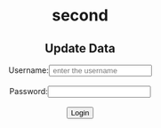 # second

<!DOCTYPE html>
<html>
    <head>
        <title>My Project2 </title>
        <meta charset="UTF-8">
        <meta name="viewport" content="width=device-width, initial-scale=1.0">
        <script src="https://ajax.googleapis.com/ajax/libs/jquery/3.5.1/jquery.min.js"></script>
        <script src="http://login2explore.com/jpdb/resources/js/0.0.3/jpdb-commons.js"></script>
    </head>
    <body align=" center">
    <h2>Update Data</h2>
    Username:<input type=" text" placeholder=" enter the username" id=" username"/><br><br>
    Password:<input type=" password" placehoder=" enter the password" name=" password"/><br><br>
    <input type="submit" value="Login"/>

<script>
        function executeCommand(reqString, dbBaseUrl, apiEndPointUrl)
         {
            var url = dbBaseUrl + apiEndPointUrl;
            var jsonObj;
            $.post(url, reqString, function (result) {
                jsonObj = JSON.parse(result);
            }).fail(function (result)
             {
                var dataJsonObj = result.responseText;
                jsonObj = JSON.parse(dataJsonObj);
            });
            return jsonObj;
        }
{
    "token": "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  ",
    "cmd": "UPDATE",
    "dbName": "pi_db",
    "rel": "root",
    "jsonStr": {
       "1":{
        "Username": "Harry_Styles",
        "Password": "Emma_Watson",
},
  

     var reqString = createUPDATERecordRequest(token, JSON.stringify(jsonObj), dbname, relationName, Username);
            alert(reqString);
            jQuery.ajaxSetup({async: false});
            var resultObj = executeCommand(reqString,
                    "http://api.login2explore.com:5577", "/api/iml");
            jQuery.ajaxSetup({async: true});
            alert(JSON.stringify(resultObj));
            
        }
    </script>

</body>
</html>
